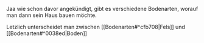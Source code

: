 Jaa wie schon davor angekündigt, gibt es verschiedene Bodenarten, worauf man dann sein Haus bauen möchte.

Letzlich unterscheidet man zwischen [[Bodenarten#^cfb708|Fels]] und [[Bodenarten#^0038ed|Boden]]


